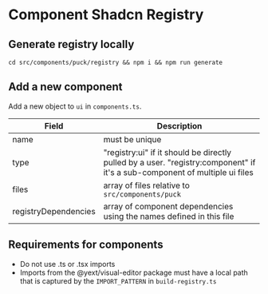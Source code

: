 # Component Shadcn Registry

## Generate registry locally

`cd src/components/puck/registry && npm i && npm run generate`

## Add a new component

Add a new object to `ui` in `components.ts`.

| Field                | Description                                                                                                                |
| -------------------- | -------------------------------------------------------------------------------------------------------------------------- |
| name                 | must be unique                                                                                                             |
| type                 | "registry:ui" if it should be directly pulled by a user. "registry:component" if it's a sub-component of multiple ui files |
| files                | array of files relative to `src/components/puck`                                                                           |
| registryDependencies | array of component dependencies using the names defined in this file                                                       |

## Requirements for components

- Do not use .ts or .tsx imports
- Imports from the @yext/visual-editor package must have a local path that is captured by the
  `IMPORT_PATTERN` in `build-registry.ts`
